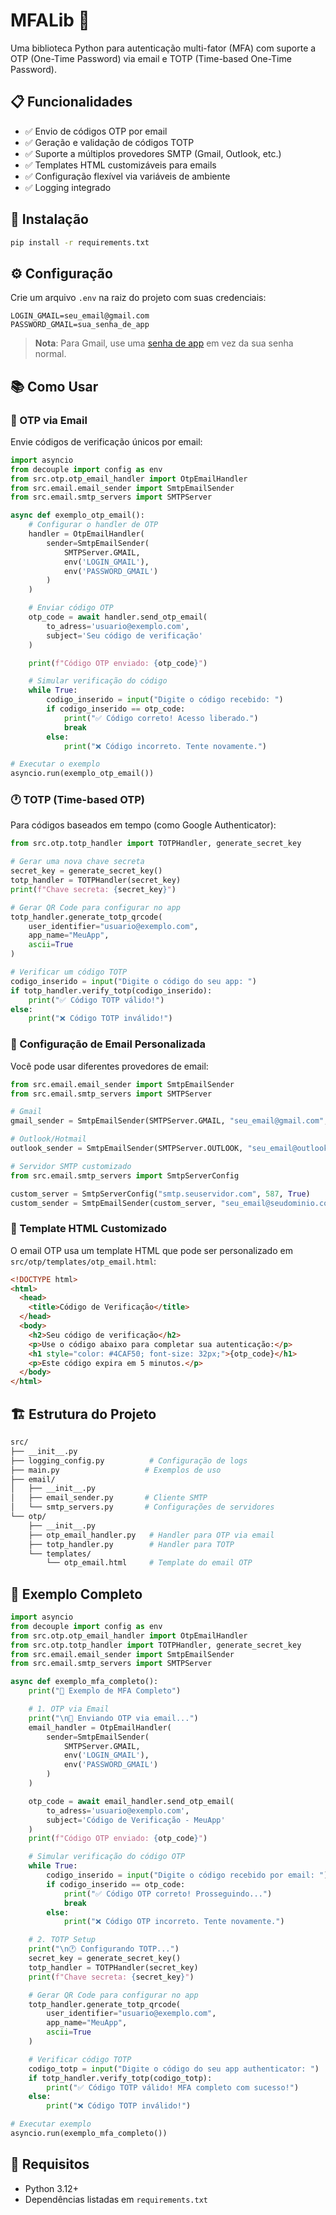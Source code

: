# MFALib 🔐

Uma biblioteca Python para autenticação multi-fator (MFA) com suporte a OTP (One-Time Password) via email e TOTP (Time-based One-Time Password).

## 📋 Funcionalidades

- ✅ Envio de códigos OTP por email
- ✅ Geração e validação de códigos TOTP
- ✅ Suporte a múltiplos provedores SMTP (Gmail, Outlook, etc.)
- ✅ Templates HTML customizáveis para emails
- ✅ Configuração flexível via variáveis de ambiente
- ✅ Logging integrado

## 🚀 Instalação

```bash
pip install -r requirements.txt
```

## ⚙️ Configuração

Crie um arquivo `.env` na raiz do projeto com suas credenciais:

```env
LOGIN_GMAIL=seu_email@gmail.com
PASSWORD_GMAIL=sua_senha_de_app
```

> **Nota**: Para Gmail, use uma [senha de app](https://support.google.com/accounts/answer/185833) em vez da sua senha normal.

## 📚 Como Usar

### 🔐 OTP via Email

Envie códigos de verificação únicos por email:

```python
import asyncio
from decouple import config as env
from src.otp.otp_email_handler import OtpEmailHandler
from src.email.email_sender import SmtpEmailSender
from src.email.smtp_servers import SMTPServer

async def exemplo_otp_email():
    # Configurar o handler de OTP
    handler = OtpEmailHandler(
        sender=SmtpEmailSender(
            SMTPServer.GMAIL,
            env('LOGIN_GMAIL'),
            env('PASSWORD_GMAIL')
        )
    )

    # Enviar código OTP
    otp_code = await handler.send_otp_email(
        to_adress='usuario@exemplo.com',
        subject='Seu código de verificação'
    )

    print(f"Código OTP enviado: {otp_code}")

    # Simular verificação do código
    while True:
        codigo_inserido = input("Digite o código recebido: ")
        if codigo_inserido == otp_code:
            print("✅ Código correto! Acesso liberado.")
            break
        else:
            print("❌ Código incorreto. Tente novamente.")

# Executar o exemplo
asyncio.run(exemplo_otp_email())
```

### 🕐 TOTP (Time-based OTP)

Para códigos baseados em tempo (como Google Authenticator):

```python
from src.otp.totp_handler import TOTPHandler, generate_secret_key

# Gerar uma nova chave secreta
secret_key = generate_secret_key()
totp_handler = TOTPHandler(secret_key)
print(f"Chave secreta: {secret_key}")

# Gerar QR Code para configurar no app
totp_handler.generate_totp_qrcode(
    user_identifier="usuario@exemplo.com",
    app_name="MeuApp",
    ascii=True
)

# Verificar um código TOTP
codigo_inserido = input("Digite o código do seu app: ")
if totp_handler.verify_totp(codigo_inserido):
    print("✅ Código TOTP válido!")
else:
    print("❌ Código TOTP inválido!")
```

### 📧 Configuração de Email Personalizada

Você pode usar diferentes provedores de email:

```python
from src.email.email_sender import SmtpEmailSender
from src.email.smtp_servers import SMTPServer

# Gmail
gmail_sender = SmtpEmailSender(SMTPServer.GMAIL, "seu_email@gmail.com", "sua_senha")

# Outlook/Hotmail
outlook_sender = SmtpEmailSender(SMTPServer.OUTLOOK, "seu_email@outlook.com", "sua_senha")

# Servidor SMTP customizado
from src.email.smtp_servers import SmtpServerConfig

custom_server = SmtpServerConfig("smtp.seuservidor.com", 587, True)
custom_sender = SmtpEmailSender(custom_server, "seu_email@seudominio.com", "sua_senha")
```

### 🎨 Template HTML Customizado

O email OTP usa um template HTML que pode ser personalizado em `src/otp/templates/otp_email.html`:

```html
<!DOCTYPE html>
<html>
  <head>
    <title>Código de Verificação</title>
  </head>
  <body>
    <h2>Seu código de verificação</h2>
    <p>Use o código abaixo para completar sua autenticação:</p>
    <h1 style="color: #4CAF50; font-size: 32px;">{otp_code}</h1>
    <p>Este código expira em 5 minutos.</p>
  </body>
</html>
```

## 🏗️ Estrutura do Projeto

```bash
src/
├── __init__.py
├── logging_config.py          # Configuração de logs
├── main.py                   # Exemplos de uso
├── email/
│   ├── __init__.py
│   ├── email_sender.py       # Cliente SMTP
│   └── smtp_servers.py       # Configurações de servidores
└── otp/
    ├── __init__.py
    ├── otp_email_handler.py   # Handler para OTP via email
    ├── totp_handler.py        # Handler para TOTP
    └── templates/
        └── otp_email.html     # Template do email OTP
```

## 🔧 Exemplo Completo

```python
import asyncio
from decouple import config as env
from src.otp.otp_email_handler import OtpEmailHandler
from src.otp.totp_handler import TOTPHandler, generate_secret_key
from src.email.email_sender import SmtpEmailSender
from src.email.smtp_servers import SMTPServer

async def exemplo_mfa_completo():
    print("🔐 Exemplo de MFA Completo")

    # 1. OTP via Email
    print("\n📧 Enviando OTP via email...")
    email_handler = OtpEmailHandler(
        sender=SmtpEmailSender(
            SMTPServer.GMAIL,
            env('LOGIN_GMAIL'),
            env('PASSWORD_GMAIL')
        )
    )

    otp_code = await email_handler.send_otp_email(
        to_adress='usuario@exemplo.com',
        subject='Código de Verificação - MeuApp'
    )
    print(f"Código OTP enviado: {otp_code}")

    # Simular verificação do código OTP
    while True:
        codigo_inserido = input("Digite o código recebido por email: ")
        if codigo_inserido == otp_code:
            print("✅ Código OTP correto! Prosseguindo...")
            break
        else:
            print("❌ Código OTP incorreto. Tente novamente.")

    # 2. TOTP Setup
    print("\n🕐 Configurando TOTP...")
    secret_key = generate_secret_key()
    totp_handler = TOTPHandler(secret_key)
    print(f"Chave secreta: {secret_key}")

    # Gerar QR Code para configurar no app
    totp_handler.generate_totp_qrcode(
        user_identifier="usuario@exemplo.com",
        app_name="MeuApp",
        ascii=True
    )

    # Verificar código TOTP
    codigo_totp = input("Digite o código do seu app authenticator: ")
    if totp_handler.verify_totp(codigo_totp):
        print("✅ Código TOTP válido! MFA completo com sucesso!")
    else:
        print("❌ Código TOTP inválido!")

# Executar exemplo
asyncio.run(exemplo_mfa_completo())
```

## 📝 Requisitos

- Python 3.12+
- Dependências listadas em `requirements.txt`
